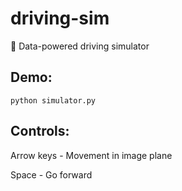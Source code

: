 # driving-sim
🚗 Data-powered driving simulator

## Demo:
```
python simulator.py
```

## Controls:
Arrow keys - Movement in image plane

Space - Go forward
